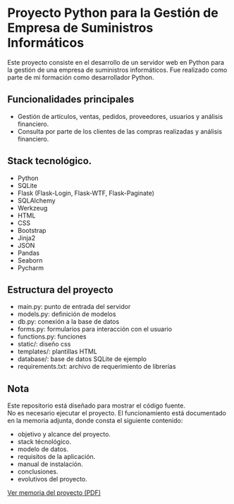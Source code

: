 # Proyecto Python para la Gestión de Empresa de Suministros Informáticos

Este proyecto consiste en el desarrollo de un servidor web en Python para la gestión de una empresa de suministros informáticos. Fue realizado como parte de mi formación como desarrollador Python.

## Funcionalidades principales

- Gestión de artículos, ventas, pedidos, proveedores, usuarios y análisis financiero.
- Consulta por parte de los clientes de las compras realizadas y análisis financiero.

## Stack tecnológico.
- Python
- SQLite
- Flask (Flask-Login, Flask-WTF, Flask-Paginate)
- SQLAlchemy
- Werkzeug
- HTML
- CSS
- Bootstrap
- Jinja2
- JSON
- Pandas
- Seaborn
- Pycharm

## Estructura del proyecto

- main.py: punto de entrada del servidor
- models.py: definición de modelos
- db.py: conexión a la base de datos
- forms.py: formularios para interacción con el usuario
- functions.py: funciones
- static/: diseño css
- templates/: plantillas HTML
- database/: base de datos SQLite de ejemplo
- requirements.txt: archivo de requerimiento de librerías

## Nota
Este repositorio está diseñado para mostrar el código fuente.  
No es necesario ejecutar el proyecto. El funcionamiento está documentado en la memoria adjunta, donde consta el siguiente contenido:
- objetivo y alcance del proyecto.
- stack técnológico.
- modelo de datos.
- requisitos de la aplicación.
- manual de instalación.
- conclusiones.
- evolutivos del proyecto.

[Ver memoria del proyecto (PDF)](MemoriaProyectoFinal_javier_rodriguez_guillen.pdf)

